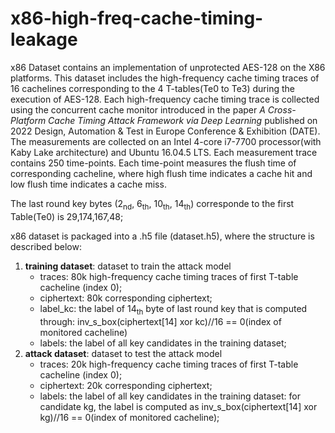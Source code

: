 # x86-high-freq-cache-timing-leakage
x86 Dataset contains an implementation of unprotected AES-128 on the X86 platforms. This dataset includes the high-frequency cache timing traces of 16 cachelines corresponding to the 4 T-tables(Te0 to Te3) during the execution of AES-128. Each high-frequency cache timing trace is collected using the concurrent cache monitor introduced in the paper *A Cross-Platform Cache Timing Attack Framework via Deep Learning* published on 2022 Design, Automation & Test in Europe Conference & Exhibition (DATE). The measurements are collected on an Intel 4-core i7-7700 processor(with Kaby Lake architecture) and Ubuntu 16.04.5 LTS. Each measurement trace contains 250 time-points. Each time-point measures the flush time of corresponding cacheline, where high flush time indicates a cache hit and low flush time indicates a cache miss.

The last round key bytes (2<sub>nd</sub>, 6<sub>th</sub>, 10<sub>th</sub>, 14<sub>th</sub>) corresponde to the first Table(Te0) is 29,174,167,48; 

x86 dataset is packaged into a .h5 file (dataset.h5), where the structure is described below:

1. **training dataset**: dataset to train the attack model
   - traces: 80k high-frequency cache timing traces of first T-table cacheline (index 0);
   - ciphertext: 80k corresponding ciphertext;
   - label_kc: the label of 14<sub>th</sub> byte of last round key that is computed through: inv_s_box(ciphertext[14] xor kc)//16 == 0(index of monitored cacheline)
   - labels: the label of all key candidates in the training dataset;     
2. **attack dataset**: dataset to test the attack model
   - traces: 20k high-frequency cache timing traces of first T-table cacheline (index 0);
   - ciphertext: 20k corresponding ciphertext;
   - labels: the label of all key candidates in the training dataset: for candidate kg, the label is computed as inv_s_box(ciphertext[14] xor kg)//16 == 0(index of monitored cacheline);                                                        
